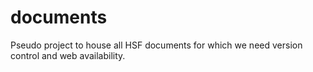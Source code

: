 # documents
Pseudo project to house all HSF documents for which we need version control and web availability. 
